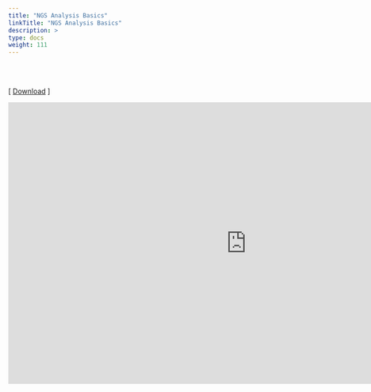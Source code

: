 ```yaml
---
title: "NGS Analysis Basics"
linkTitle: "NGS Analysis Basics"
description: >
type: docs
weight: 111
---
```


<br></br>

[ [Download](https://docs.google.com/presentation/d/1t5k7lJ8fOUN1NFpNrwmF0gVVwY5BLGEMDhLEfhkYplQ/edit?usp=sharing) ]


<iframe src="https://docs.google.com/presentation/d/e/2PACX-1vQKAWwfA7neYJWbC10WjfE2Owr-SN24gShm1vFRfP0-Q5fG2aVH-pYetMEUEJQrm4ldLMMHhnfkwXIR/embed?start=false&loop=false&delayms=60000" frameborder="0" width="960" height="569" allowfullscreen="true" mozallowfullscreen="true" webkitallowfullscreen="true"></iframe>



